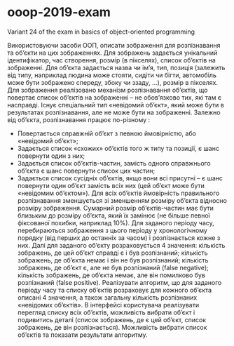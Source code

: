 # ooop-2019-exam
Variant 24 of the exam in basics of object-oriented programming

Використовуючи засоби ООП, описати зображення для розпізнавання та об’єкти на цих
зображеннях. Для зображень задається унікальний ідентифікатор, час створення, розмір (в
пікселях), список об’єктів на зображенні. Для об’єкта задається назва чи ім’я, тип, позиція (залежить
від типу, наприклад людина може стояти, сидіти чи бігти, автомобіль може бути зображено спереду,
збоку чи ззаду, ...), розмір в пікселях. Для зображення реалізовано механізм розпізнавання об’єктів,
що повертає список об’єктів на зображенні – не обов’язково тих, які там є насправді. Існує
спеціальний тип «невідомий об’єкт», який може бути в результатах розпізнавання, але не може бути
на зображенні. Залежно від об’єкта, розпізнавання працює по-різному :
- Повертається справжній об’єкт з певною ймовірністю, або «невідомий об’єкт»;
- Задається список «схожих» об’єктів того ж типу та позиції, є шанс повернути один з них;
- Задається список об’єктів-частин, замість одного справжнього об’єкта є шанс повернути
список цих частин;
- Задається список сусідніх об’єктів, якщо вони всі присутні – є шанс повернути один об’єкт
замість всіх них (цей об’єкт може бути «невідомим об’єктом»).
Для всіх об’єктів ймовірність правильного розпізнавання зменшується зі зменшенням розміру
об’єкта відносно розміру зображення. Сумарний розмір об’єктів-частин має бути близьким до
розміру об’єкта, який їх замінює (не більше певної фіксованої похибки, наприклад 10%).
Для заданого періоду часу, перебираються зображення з цього періоду у хронологічному порядку
(від перших до останніх за часом) і розпізнається кожне з них. Далі для заданого об’єкту
розраховується 4 значення: кількість зображень, де цей об’єкт справді є і був розпізнаний; кількість
зображень, де об’єкта немає і він не був розпізнаний; кількість зображень, де об’єкт є, але не був
розпізнаний (false negative); кількість зображень, де об’єкта немає, але він помилково був
розпізнаний (false positive).
Реалізувати алгоритм, що для заданого періоду часу та списку об’єктів розраховує для кожного
об’єкта описані 4 значення, а також загальну кількість розпізнаних «невідомих об’єктів».
В інтерфейсі користувача реалізувати перегляд списку всіх об’єктів, можливість вибрати об’єкт і
подивитись деталі (список зображень, де є цей об’єкт, список зображень, де він розпізнається).
Можливість вибрати список об’єктів та показати результати алгоритму.